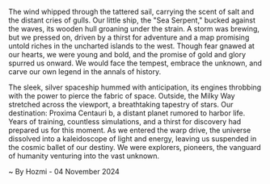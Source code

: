 
The wind whipped through the tattered sail, carrying the scent of salt and the distant cries of gulls.  Our little ship, the "Sea Serpent," bucked against the waves, its wooden hull groaning under the strain.  A storm was brewing, but we pressed on, driven by a thirst for adventure and a map promising untold riches in the uncharted islands to the west.  Though fear gnawed at our hearts, we were young and bold, and the promise of gold and glory spurred us onward. We would face the tempest, embrace the unknown, and carve our own legend in the annals of history.

The sleek, silver spaceship hummed with anticipation, its engines throbbing with the power to pierce the fabric of space.  Outside, the Milky Way stretched across the viewport, a breathtaking tapestry of stars.  Our destination: Proxima Centauri b, a distant planet rumored to harbor life.  Years of training, countless simulations, and a thirst for discovery had prepared us for this moment.  As we entered the warp drive, the universe dissolved into a kaleidoscope of light and energy, leaving us suspended in the cosmic ballet of our destiny.  We were explorers, pioneers, the vanguard of humanity venturing into the vast unknown. 

~ By Hozmi - 04 November 2024
